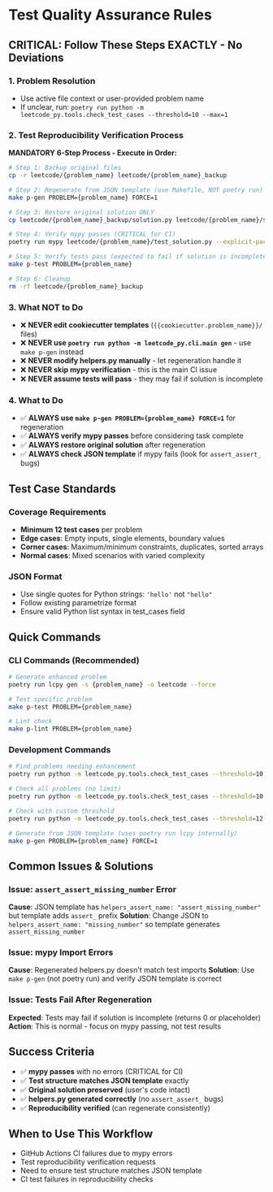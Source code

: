 # Test Quality Assurance Rules

## CRITICAL: Follow These Steps EXACTLY - No Deviations

### 1. Problem Resolution

- Use active file context or user-provided problem name
- If unclear, run: `poetry run python -m leetcode_py.tools.check_test_cases --threshold=10 --max=1`

### 2. Test Reproducibility Verification Process

**MANDATORY 6-Step Process - Execute in Order:**

```bash
# Step 1: Backup original files
cp -r leetcode/{problem_name} leetcode/{problem_name}_backup

# Step 2: Regenerate from JSON template (use Makefile, NOT poetry run)
make p-gen PROBLEM={problem_name} FORCE=1

# Step 3: Restore original solution ONLY
cp leetcode/{problem_name}_backup/solution.py leetcode/{problem_name}/solution.py

# Step 4: Verify mypy passes (CRITICAL for CI)
poetry run mypy leetcode/{problem_name}/test_solution.py --explicit-package-bases --install-types --non-interactive --check-untyped-defs

# Step 5: Verify tests pass (expected to fail if solution is incomplete)
make p-test PROBLEM={problem_name}

# Step 6: Cleanup
rm -rf leetcode/{problem_name}_backup
```

### 3. What NOT to Do

- ❌ **NEVER edit cookiecutter templates** (`{{cookiecutter.problem_name}}/` files)
- ❌ **NEVER use `poetry run python -m leetcode_py.cli.main gen`** - use `make p-gen` instead
- ❌ **NEVER modify helpers.py manually** - let regeneration handle it
- ❌ **NEVER skip mypy verification** - this is the main CI issue
- ❌ **NEVER assume tests will pass** - they may fail if solution is incomplete

### 4. What to Do

- ✅ **ALWAYS use `make p-gen PROBLEM={problem_name} FORCE=1`** for regeneration
- ✅ **ALWAYS verify mypy passes** before considering task complete
- ✅ **ALWAYS restore original solution** after regeneration
- ✅ **ALWAYS check JSON template** if mypy fails (look for `assert_assert_` bugs)

## Test Case Standards

### Coverage Requirements

- **Minimum 12 test cases** per problem
- **Edge cases**: Empty inputs, single elements, boundary values
- **Corner cases**: Maximum/minimum constraints, duplicates, sorted arrays
- **Normal cases**: Mixed scenarios with varied complexity

### JSON Format

- Use single quotes for Python strings: `'hello'` not `"hello"`
- Follow existing parametrize format
- Ensure valid Python list syntax in test_cases field

## Quick Commands

### CLI Commands (Recommended)

```bash
# Generate enhanced problem
poetry run lcpy gen -s {problem_name} -o leetcode --force

# Test specific problem
make p-test PROBLEM={problem_name}

# Lint check
make p-lint PROBLEM={problem_name}
```

### Development Commands

```bash
# Find problems needing enhancement
poetry run python -m leetcode_py.tools.check_test_cases --threshold=10

# Check all problems (no limit)
poetry run python -m leetcode_py.tools.check_test_cases --threshold=10 --max=none

# Check with custom threshold
poetry run python -m leetcode_py.tools.check_test_cases --threshold=12

# Generate from JSON template (uses poetry run lcpy internally)
make p-gen PROBLEM={problem_name} FORCE=1
```

## Common Issues & Solutions

### Issue: `assert_assert_missing_number` Error

**Cause**: JSON template has `helpers_assert_name: "assert_missing_number"` but template adds `assert_` prefix
**Solution**: Change JSON to `helpers_assert_name: "missing_number"` so template generates `assert_missing_number`

### Issue: mypy Import Errors

**Cause**: Regenerated helpers.py doesn't match test imports
**Solution**: Use `make p-gen` (not poetry run) and verify JSON template is correct

### Issue: Tests Fail After Regeneration

**Expected**: Tests may fail if solution is incomplete (returns 0 or placeholder)
**Action**: This is normal - focus on mypy passing, not test results

## Success Criteria

- ✅ **mypy passes** with no errors (CRITICAL for CI)
- ✅ **Test structure matches JSON template** exactly
- ✅ **Original solution preserved** (user's code intact)
- ✅ **helpers.py generated correctly** (no `assert_assert_` bugs)
- ✅ **Reproducibility verified** (can regenerate consistently)

## When to Use This Workflow

- GitHub Actions CI failures due to mypy errors
- Test reproducibility verification requests
- Need to ensure test structure matches JSON template
- CI test failures in reproducibility checks
